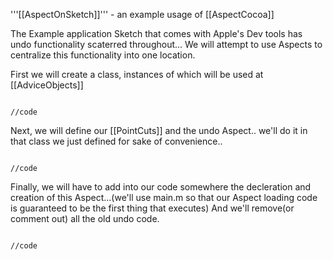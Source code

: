 '''[[AspectOnSketch]]''' - an example usage of [[AspectCocoa]]

The Example application Sketch that comes with Apple's Dev tools has undo functionality scaterred throughout...
We will attempt to use Aspects to centralize this functionality into one location.

First we will create a class, instances of which will be used at [[AdviceObjects]]

<code>
//code
</code>

Next, we will define our [[PointCuts]] and the undo Aspect.. we'll do it in that class we just defined for sake of convenience..

<code>
//code
</code>

Finally, we will have to add into our code somewhere the decleration and creation of this Aspect...(we'll use main.m so that our Aspect loading code is guaranteed to be the first thing that executes)  And we'll remove(or comment out) all the old undo code.

<code>
//code
</code>